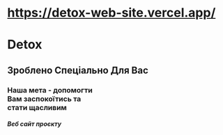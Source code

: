 # https://detox-web-site.vercel.app/
# Detox
## Зроблено Спеціально Для Вас
### Наша мета - допомогти<br>Вам заспокоїтись та<br>стати щасливим

##### Веб сайт проєкту

